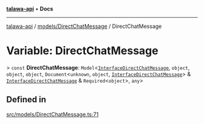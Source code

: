 [**talawa-api**](../../../README.md) • **Docs**

***

[talawa-api](../../../modules.md) / [models/DirectChatMessage](../README.md) / DirectChatMessage

# Variable: DirectChatMessage

\> `const` **DirectChatMessage**: `Model`\<[`InterfaceDirectChatMessage`](../interfaces/InterfaceDirectChatMessage.md), `object`, `object`, `object`, `Document`\<`unknown`, `object`, [`InterfaceDirectChatMessage`](../interfaces/InterfaceDirectChatMessage.md)\> & [`InterfaceDirectChatMessage`](../interfaces/InterfaceDirectChatMessage.md) & `Required`\<`object`\>, `any`\>

## Defined in

[src/models/DirectChatMessage.ts:71](https://github.com/PalisadoesFoundation/talawa-api/blob/d0c167bb942c4778fba221c2cdd27665fc7dbf61/src/models/DirectChatMessage.ts#L71)
